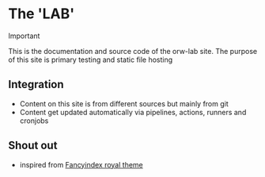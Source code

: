 # The 'LAB'

> [!IMPORTANT]
> This is the documentation and source code of the orw-lab site. The purpose of this site is primary testing and static file hosting

## Integration
* Content on this site is from different sources but mainly from git
* Content get updated automatically via pipelines, actions, runners and cronjobs

## Shout out
* inspired from [Fancyindex royal theme](https://github.com/leshniak/fancyindex-royal-theme)
